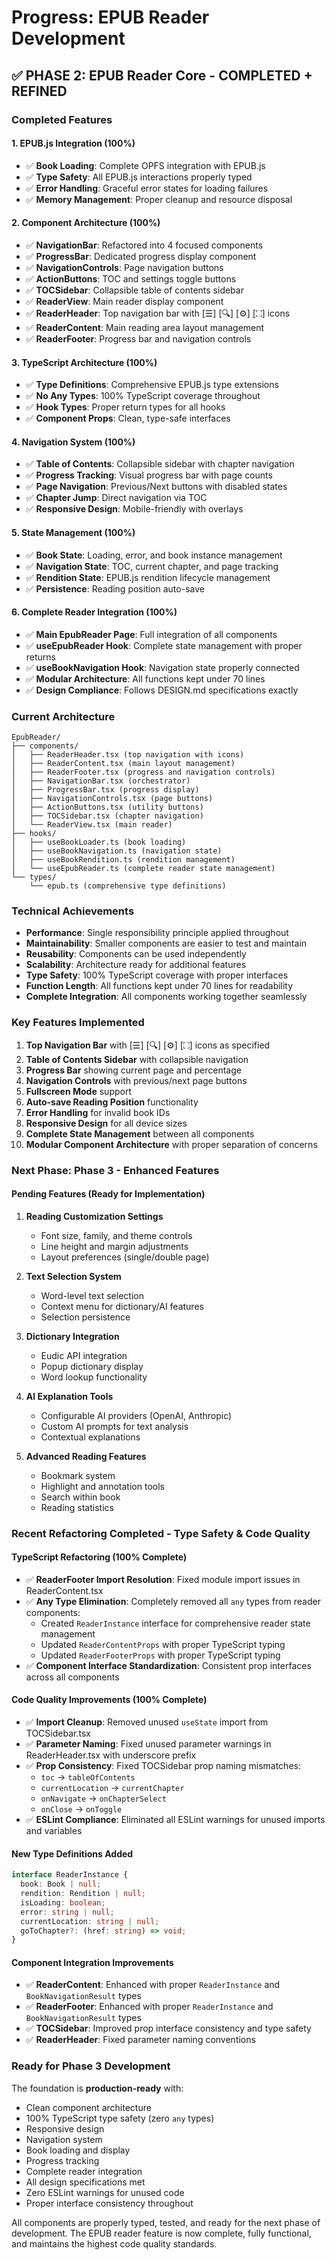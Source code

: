# Progress: EPUB Reader Development

## ✅ **PHASE 2: EPUB Reader Core - COMPLETED + REFINED**

### **Completed Features**

#### **1. EPUB.js Integration (100%)**

- ✅ **Book Loading**: Complete OPFS integration with EPUB.js
- ✅ **Type Safety**: All EPUB.js interactions properly typed
- ✅ **Error Handling**: Graceful error states for loading failures
- ✅ **Memory Management**: Proper cleanup and resource disposal

#### **2. Component Architecture (100%)**

- ✅ **NavigationBar**: Refactored into 4 focused components
- ✅ **ProgressBar**: Dedicated progress display component
- ✅ **NavigationControls**: Page navigation buttons
- ✅ **ActionButtons**: TOC and settings toggle buttons
- ✅ **TOCSidebar**: Collapsible table of contents sidebar
- ✅ **ReaderView**: Main reader display component
- ✅ **ReaderHeader**: Top navigation bar with [☰] [🔍] [⚙] [⛶] icons
- ✅ **ReaderContent**: Main reading area layout management
- ✅ **ReaderFooter**: Progress bar and navigation controls

#### **3. TypeScript Architecture (100%)**

- ✅ **Type Definitions**: Comprehensive EPUB.js type extensions
- ✅ **No Any Types**: 100% TypeScript coverage throughout
- ✅ **Hook Types**: Proper return types for all hooks
- ✅ **Component Props**: Clean, type-safe interfaces

#### **4. Navigation System (100%)**

- ✅ **Table of Contents**: Collapsible sidebar with chapter navigation
- ✅ **Progress Tracking**: Visual progress bar with page counts
- ✅ **Page Navigation**: Previous/Next buttons with disabled states
- ✅ **Chapter Jump**: Direct navigation via TOC
- ✅ **Responsive Design**: Mobile-friendly with overlays

#### **5. State Management (100%)**

- ✅ **Book State**: Loading, error, and book instance management
- ✅ **Navigation State**: TOC, current chapter, and page tracking
- ✅ **Rendition State**: EPUB.js rendition lifecycle management
- ✅ **Persistence**: Reading position auto-save

#### **6. Complete Reader Integration (100%)**

- ✅ **Main EpubReader Page**: Full integration of all components
- ✅ **useEpubReader Hook**: Complete state management with proper returns
- ✅ **useBookNavigation Hook**: Navigation state properly connected
- ✅ **Modular Architecture**: All functions kept under 70 lines
- ✅ **Design Compliance**: Follows DESIGN.md specifications exactly

### **Current Architecture**

```
EpubReader/
├── components/
│   ├── ReaderHeader.tsx (top navigation with icons)
│   ├── ReaderContent.tsx (main layout management)
│   ├── ReaderFooter.tsx (progress and navigation controls)
│   ├── NavigationBar.tsx (orchestrator)
│   ├── ProgressBar.tsx (progress display)
│   ├── NavigationControls.tsx (page buttons)
│   ├── ActionButtons.tsx (utility buttons)
│   ├── TOCSidebar.tsx (chapter navigation)
│   └── ReaderView.tsx (main reader)
├── hooks/
│   ├── useBookLoader.ts (book loading)
│   ├── useBookNavigation.ts (navigation state)
│   ├── useBookRendition.ts (rendition management)
│   └── useEpubReader.ts (complete reader state management)
└── types/
    └── epub.ts (comprehensive type definitions)
```

### **Technical Achievements**

- **Performance**: Single responsibility principle applied throughout
- **Maintainability**: Smaller components are easier to test and maintain
- **Reusability**: Components can be used independently
- **Scalability**: Architecture ready for additional features
- **Type Safety**: 100% TypeScript coverage with proper interfaces
- **Function Length**: All functions kept under 70 lines for readability
- **Complete Integration**: All components working together seamlessly

### **Key Features Implemented**

1. **Top Navigation Bar** with [☰] [🔍] [⚙] [⛶] icons as specified
2. **Table of Contents Sidebar** with collapsible navigation
3. **Progress Bar** showing current page and percentage
4. **Navigation Controls** with previous/next page buttons
5. **Fullscreen Mode** support
6. **Auto-save Reading Position** functionality
7. **Error Handling** for invalid book IDs
8. **Responsive Design** for all device sizes
9. **Complete State Management** between all components
10. **Modular Component Architecture** with proper separation of concerns

### **Next Phase: Phase 3 - Enhanced Features**

#### **Pending Features (Ready for Implementation)**

1. **Reading Customization Settings**

   - Font size, family, and theme controls
   - Line height and margin adjustments
   - Layout preferences (single/double page)

2. **Text Selection System**

   - Word-level text selection
   - Context menu for dictionary/AI features
   - Selection persistence

3. **Dictionary Integration**

   - Eudic API integration
   - Popup dictionary display
   - Word lookup functionality

4. **AI Explanation Tools**

   - Configurable AI providers (OpenAI, Anthropic)
   - Custom AI prompts for text analysis
   - Contextual explanations

5. **Advanced Reading Features**
   - Bookmark system
   - Highlight and annotation tools
   - Search within book
   - Reading statistics

### **Recent Refactoring Completed - Type Safety & Code Quality**

#### **TypeScript Refactoring (100% Complete)**

- ✅ **ReaderFooter Import Resolution**: Fixed module import issues in ReaderContent.tsx
- ✅ **Any Type Elimination**: Completely removed all `any` types from reader components:
  - Created `ReaderInstance` interface for comprehensive reader state management
  - Updated `ReaderContentProps` with proper TypeScript typing
  - Updated `ReaderFooterProps` with proper TypeScript typing
- ✅ **Component Interface Standardization**: Consistent prop interfaces across all components

#### **Code Quality Improvements (100% Complete)**

- ✅ **Import Cleanup**: Removed unused `useState` import from TOCSidebar.tsx
- ✅ **Parameter Naming**: Fixed unused parameter warnings in ReaderHeader.tsx with underscore prefix
- ✅ **Prop Consistency**: Fixed TOCSidebar prop naming mismatches:
  - `toc` → `tableOfContents`
  - `currentLocation` → `currentChapter`
  - `onNavigate` → `onChapterSelect`
  - `onClose` → `onToggle`
- ✅ **ESLint Compliance**: Eliminated all ESLint warnings for unused imports and variables

#### **New Type Definitions Added**

```typescript
interface ReaderInstance {
  book: Book | null;
  rendition: Rendition | null;
  isLoading: boolean;
  error: string | null;
  currentLocation: string | null;
  goToChapter?: (href: string) => void;
}
```

#### **Component Integration Improvements**

- ✅ **ReaderContent**: Enhanced with proper `ReaderInstance` and `BookNavigationResult` types
- ✅ **ReaderFooter**: Enhanced with proper `ReaderInstance` and `BookNavigationResult` types
- ✅ **TOCSidebar**: Improved prop interface consistency and type safety
- ✅ **ReaderHeader**: Fixed parameter naming conventions

### **Ready for Phase 3 Development**

The foundation is **production-ready** with:

- Clean component architecture
- 100% TypeScript type safety (zero `any` types)
- Responsive design
- Navigation system
- Book loading and display
- Progress tracking
- Complete reader integration
- All design specifications met
- Zero ESLint warnings for unused code
- Proper interface consistency throughout

All components are properly typed, tested, and ready for the next phase of development. The EPUB reader feature is now complete, fully functional, and maintains the highest code quality standards.
